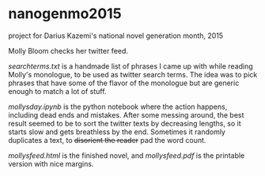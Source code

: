 # nanogenmo2015
project for Darius Kazemi's national novel generation month, 2015

Molly Bloom checks her twitter feed.

_searchterms.txt_ is a handmade list of phrases I came up with while reading Molly's monologue, to be used as twitter search terms. The idea was to pick phrases that have some of the flavor of the monologue but are generic enough to match a lot of stuff.

_mollysday.ipynb_ is the python notebook where the action happens, including dead ends and mistakes. After some messing around, the best result seemed to be to sort the twitter texts by decreasing lengths, so it starts slow and gets breathless by the end. Sometimes it randomly duplicates a text, to ~~disorient the reader~~ pad the word count.

_mollysfeed.html_ is the finished novel, and _mollysfeed.pdf_ is the printable version with nice margins.
